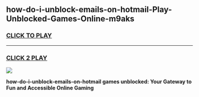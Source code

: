 
## how-do-i-unblock-emails-on-hotmail-Play-Unblocked-Games-Online-m9aks
<h3>
<a href="https://premium76.site?title=how-do-i-unblock-emails-on-hotmail&ref=25A">CLICK TO PLAY</a></h3>
<hr>

<h3>
<a href="https://premium76.site?title=how-do-i-unblock-emails-on-hotmail&ref=25A">CLICK 2 PLAY</a>
  
</h3>

<a href="https://premium76.site?title=how-do-i-unblock-emails-on-hotmail&ref=25A"><img src="https://clearcache.store/games.png"></a>


**how-do-i-unblock-emails-on-hotmail games unblocked: Your Gateway to Fun and Accessible Online Gaming**
